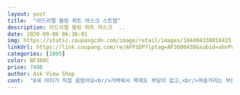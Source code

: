 ```yaml
---
layout: post 
title:  "아드리엘 블링 하트 마스크 스트랩" 
description: 아드리엘 블링 하트 마스크  ..
date: 2020-09-06 06:30:01 
img: https://static.coupangcdn.com/image/retail/images/104404338010415-9d2003d3-d35f-4a51-b77a-9b1330d9f69a.jpg 
linkUrl: https://link.coupang.com/re/AFFSDP?lptag=AF3600438&subid=ahnPublicAsk&pageKey=1919783730&itemId=3259592152&vendorItemId=71396737248&traceid=V0-113-99e518e90f129f43 
categories: [1005] 
color: BF360C 
price: 7400 
author: Ask View Shop 
cont:  "8세 아이가 직접 골랐어요<br/>가벼워서 목에도 부담이 없고,<br/>까슬거리는 부분이 없이 마감이 깔끔한 편이네요 ㅎㅎ<br/>단, 가격이 착하지 않은 면이 있지만<br/>면으로 된건 땀나고 시간이 지나니까 후줄근 해지던데<br/>보는 사람마다 예쁘다고 어디서 산건지 물어봐요^^<br/>쇠도 아니라 알레르기도 없을 것 같고.<br/>.<br/><br/>실물이 더 예쁘네요<br/>아이가 좋아하고, 볼 때마다 블링블링 예뻐서<br/>여러모로 최고예요<br/>요건 플라스틱이라 색이나 형태가 변하지않고 언제나 그대로 일 것같아요<br/>핑크줄이라 옷 색깔과도 이질감이 없이 어떤 옷에도 찰떡이네요<br/>" 
---
```

